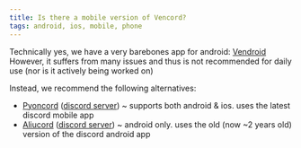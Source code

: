 ```yaml
---
title: Is there a mobile version of Vencord?
tags: android, ios, mobile, phone
---
```


Technically yes, we have a very barebones app for android: [Vendroid](https://github.com/Vencord/Vendroid)
However, it suffers from many issues and thus is not recommended for daily use (nor is it actively being worked on)

Instead, we recommend the following alternatives:

- [Pyoncord](https://github.com/pyoncord/Pyoncord) ([discord server](https://discord.gg/XjYgWXHb9Q)) ~ supports both android & ios. uses the latest discord mobile app
- [Aliucord](https://aliucord.com) ([discord server](https://discord.gg/EsNDvBaHVU)) ~ android only. uses the old (now ~2 years old) version of the discord android app
